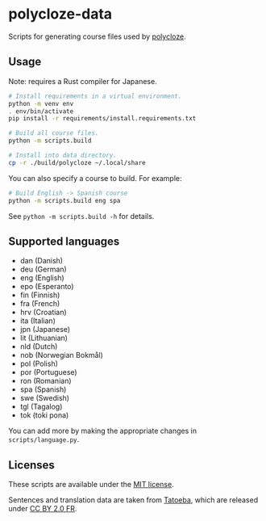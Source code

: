 # polycloze-data

Scripts for generating course files used by [polycloze](https://github.com/lggruspe/polycloze).

## Usage

Note: requires a Rust compiler for Japanese.

```bash
# Install requirements in a virtual environment.
python -m venv env
. env/bin/activate
pip install -r requirements/install.requirements.txt

# Build all course files.
python -m scripts.build

# Install into data directory.
cp -r ./build/polycloze ~/.local/share
```

You can also specify a course to build.
For example:

```bash
# Build English -> Spanish course
python -m scripts.build eng spa
```

See `python -m scripts.build -h` for details.

## Supported languages

- dan (Danish)
- deu (German)
- eng (English)
- epo (Esperanto)
- fin (Finnish)
- fra (French)
- hrv (Croatian)
- ita (Italian)
- jpn (Japanese)
- lit (Lithuanian)
- nld (Dutch)
- nob (Norwegian Bokmål)
- pol (Polish)
- por (Portuguese)
- ron (Romanian)
- spa (Spanish)
- swe (Swedish)
- tgl (Tagalog)
- tok (toki pona)

You can add more by making the appropriate changes in `scripts/language.py`.

## Licenses

These scripts are available under the [MIT license](./LICENSE).

Sentences and translation data are taken from [Tatoeba](https://tatoeba.org),
which are released under [CC BY 2.0 FR](https://creativecommons.org/licenses/by/2.0/fr).

